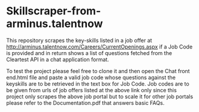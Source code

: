 # Skillscraper-from-arminus.talentnow
This repository scrapes the key-skills listed in a job offer at http://arminus.talentnow.com/Careers/CurrentOpenings.aspx if a Job Code is provided and in return shows a list of questions fetched from the Cleartest API in a chat application format.  

To test the project please feel free to clone it and then open the Chat front end.html file and paste a valid job code whose questions against the keyskills are to be retrieved in the text box for Job Code. Job codes are to be given from urls of job offers listed at the above link only since this project only scrapes the above job portal but to scale it for other job portals please refer to the Documentation.pdf that answers basic FAQs. 
